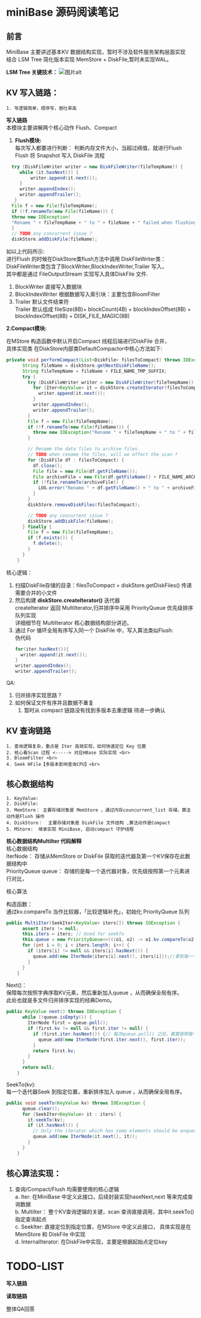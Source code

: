 # miniBase 源码阅读笔记
## 前言
MiniBase 主要讲述基本KV 数据结构实现，暂时不涉及软件服务架构层面实现  
结合 LSM Tree 简化版本实现 MemStore + DiskFile,暂时未实现WAL。

**LSM Tree 关键技术：**
![图片alt](img/KVDB-LSMTree.png "LSM Tree 关键技术")
## KV 写入链路：
    1. 写逻辑简单，顺序写，吞吐率高
**写入链路**  
本模块主要讲解两个核心动作 Flush、Compact
1. **Flush模块:**<br>
   每次写入都要进行判断： 判断内存文件大小，当超过阀值，就进行Flush <br>
   Flush 将 Snapshot 写入 DiskFile 流程
```java
  try (DiskFileWriter writer = new DiskFileWriter(fileTempName)) {
     while (it.hasNext()) {
         writer.append(it.next());
     }
     writer.appendIndex();
     writer.appendTrailer();
   }
  File f = new File(fileTempName);
  if (!f.renameTo(new File(fileName))) {
  throw new IOException(
  "Rename " + fileTempName + " to " + fileName + " failed when flushing");
  }
  // TODO any concurrent issue ?
  diskStore.addDiskFile(fileName);

```
如以上代码所示: <br>
进行Flush 的时候在DiskStore类flush方法中调用 DiskFileWriter类：<br>
DiskFileWriter类包含了BlockWriter,BlockIndexWriter,Trailer 写入，<br>
其中都是通过 FileOutputStream 实现写入具体DiskFile 文件.

1. BlockWriter      直接写入数据块
2. BlockIndexWriter 根据数据写入索引块：主要包含BloomFilter
3. Trailer          默认文件结束符 <br>
   Trailer 默认组成 fileSize(8B)+ blockCount(4B) + blockIndexOffset(8B) + blockIndexOffset(8B) + DISK_FILE_MAGIC(8B)



**2.Compact模块:**

在MStore 构造函数中默认开启Compact 线程后端进行DiskFile 合并，<br>
具体实现类 在DiskStore内部类DefaultCompactor中核心方法如下:

```java
private void performCompact(List<DiskFile> filesToCompact) throws IOException {
      String fileName = diskStore.getNextDiskFileName();
      String fileTempName = fileName + FILE_NAME_TMP_SUFFIX;
      try {
        try (DiskFileWriter writer = new DiskFileWriter(fileTempName)) {
          for (Iter<KeyValue> it = diskStore.createIterator(filesToCompact); it.hasNext();) {
            writer.append(it.next());
          }
          writer.appendIndex();
          writer.appendTrailer();
        }
        File f = new File(fileTempName);
        if (!f.renameTo(new File(fileName))) {
          throw new IOException("Rename " + fileTempName + " to " + fileName + " failed");
        }

        // Rename the data files to archive files.
        // TODO when rename the files, will we effect the scan ?
        for (DiskFile df : filesToCompact) {
          df.close();
          File file = new File(df.getFileName());
          File archiveFile = new File(df.getFileName() + FILE_NAME_ARCHIVE_SUFFIX);
          if (!file.renameTo(archiveFile)) {
            LOG.error("Rename " + df.getFileName() + " to " + archiveFile.getName() + " failed.");
          }
        }
        diskStore.removeDiskFiles(filesToCompact);

        // TODO any concurrent issue ?
        diskStore.addDiskFile(fileName);
      } finally {
        File f = new File(fileTempName);
        if (f.exists()) {
          f.delete();
        }
      }
    }

```
核心逻辑：  
1. 扫描DiskFile存储的目录：filesToCompact = diskStore.getDiskFiles() 传递需要合并的小文件  
2. 然后构建 **diskStore.createIterator()** 迭代器  
   createIterator 返回 MultiIterator,归并排序中采用 PriorityQueue 优先级排序队列实现  
   详细细节在 MultiIterator 核心数据结构部分讲述。  
3. 通过 For 循环全局有序写入同一个 DiskFile 中，写入算法类似Flush:  
   伪代码
   ```java
   for(iter.hasNext()){  
     writer.append(it.next());  
   }
   writer.appendIndex();  
   writer.appendTrailer();
   ```  



QA:
1. 归并排序实现思路？
2. 如何保证文件有序并且数据不重复
   1. 暂时从 compact 链路没有找到多版本去重逻辑 待进一步确认


## KV 查询链路
    1. 查询逻辑复杂，重点是 Iter 高效实现，如何快速定位 Key 位置
    2. 核心看Scan 过程 <-----> 对应HBase 实际实现 <br>
    3. BloomFilter <br>
    4. Seek HFile【多版本影响查询CPU】<br>

## 核心数据结构
    1. KeyValue:
    2. DiskFile:
    3. MemStore： 主要存储对象是 MemStore ，通过内存councurrent_list 存储，算法动作是Flush 操作
    4. DiskStore：  主要存储对象是 DiskFile 文件结构 ,算法动作是Compact
    5. MStore:  继承实现 MiniBase, 启动compact 守护线程


**核心数据结构MultiIter 代码解释**  
核心数据结构  
IterNode：                      存储从MemStore or DiskFile 获取的迭代器及第一个KV保存在此数据结构中  
PriorityQueue<IterNode> queue： 存储的是每一个迭代器对象，优先级按照第一个元素进行对比，


核心算法

构造函数：  
通过kv.compareTo 当作比较器，「比较逻辑补充」，初始化 PriorityQueue 队列 
```java
public MultiIter(SeekIter<KeyValue> iters[]) throws IOException {
      assert iters != null;
      this.iters = iters; // Used for seekTo
      this.queue = new PriorityQueue<>(((o1, o2) -> o1.kv.compareTo(o2.kv)));//Lambda 格式调用KeyValue 数据结构中的compareTo方法给定顺序
      for (int i = 0; i < iters.length; i++) {
        if (iters[i] != null && iters[i].hasNext()) {
          queue.add(new IterNode(iters[i].next(), iters[i]));//拿到每一个迭代器(MemStore or DisFile 的迭代器)的第一个元素 + 迭代器对象，在 PriorityQueue 进行排序
        }
      }
    }
```

Next()：  
保障每次按照字典序取KV元素，然后重新加入queue ，从而确保全局有序。  
此处也就是多文件归并排序实现的经典Demo。
```java
public KeyValue next() throws IOException {
      while (!queue.isEmpty()) {
        IterNode first = queue.poll();
        if (first.kv != null && first.iter != null) {
          if (first.iter.hasNext()) {// 每次queue.poll() 之后，需要按照每个迭代器 第一个元素进行重新排序，始终保障取数有价值
            queue.add(new IterNode(first.iter.next(), first.iter));
          }
          return first.kv;
        }
      }
      return null;
    }
```
SeekTo(kv):  
每一个迭代器Seek 到指定位置，重新排序加入 queue ，从而确保全局有序。  
```java
public void seekTo(KeyValue kv) throws IOException {
      queue.clear();
      for (SeekIter<KeyValue> it : iters) {
        it.seekTo(kv);
        if (it.hasNext()) {
          // Only the iterator which has some elements should be enqueued.
          queue.add(new IterNode(it.next(), it));
        }
      }
    }
```


## 核心算法实现：
1. 查询/Compact/Flush 均需要使用的核心逻辑  
a. Iter<KeyValue>: 在MiniBase 中定义此接口，后续封装实现haseNext,next 等来完成查询数据  
b. MultiIter： 整个KV查询逻辑的关键，scan 查询直接调用，其中it.seekTo() 指定查询起点  
c. SeekIter: 直接定位到指定位置，在MStore 中定义此接口， 具体实现是在MemStore 和 DiskFile 中实现  
d. InternalIterator: 在DiskFile中实现，主要是根据起始点定位key  


# TODO-LIST
**写入链路**

**读取链路**

整体QA回答



